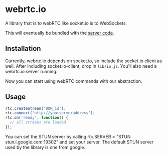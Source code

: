 # webrtc.io

A library that is to webRTC like socket.io is to WebSockets.

This will eventually be bundled with the [server code](https://github.com/cavedweller/webRTC.io).

## Installation

Currently, webrtc.io depends on socket.io, so include the socket.io client as well. After including socket.io-client, drop in `lib/io.js`. You'll also need a webrtc.io server running.

Now you can start using webRTC commands with our abstraction.


## Usage

```javascript
rtc.createStream('DOM_id');
rtc.connect('http://yourserveraddress');
rtc.on('ready', function() {
  // all streams are loaded
});
```

You can set the STUN server by calling 
rtc.SERVER = "STUN stun.l.google.com:19302" and set your server. The default STUN server used by the library is one from google.
